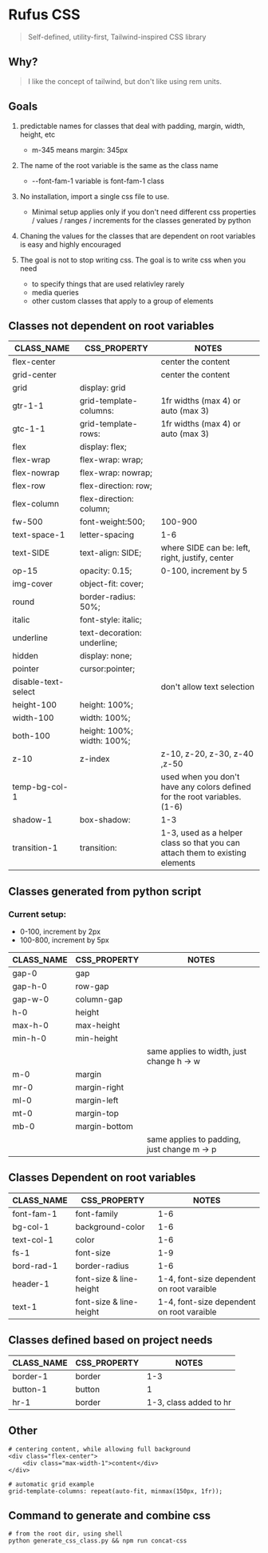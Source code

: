 # Rufus CSS

> Self-defined, utility-first, Tailwind-inspired CSS library

## Why?

> I like the concept of tailwind, but don't like using rem units.

## Goals

1. predictable names for classes that deal with padding, margin, width, height, etc
   - m-345 means margin: 345px
2. The name of the root variable is the same as the class name

   - --font-fam-1 variable is font-fam-1 class

3. No installation, import a single css file to use.
   - Minimal setup applies only if you don't need different css properties / values / ranges / increments for the classes generated by python
4. Chaning the values for the classes that are dependent on root variables is easy and highly encouraged
5. The goal is not to stop writing css. The goal is to write css when you need
   - to specify things that are used relativley rarely
   - media queries
   - other custom classes that apply to a group of elements

## Classes not dependent on root variables

| CLASS_NAME          | CSS_PROPERTY                | NOTES                                                                        |
| ------------------- | --------------------------- | ---------------------------------------------------------------------------- |
| flex-center         |                             | center the content                                                           |
| grid-center         |                             | center the content                                                           |
| grid                | display: grid               |                                                                              |
| gtr-1-1             | grid-template-columns:      | 1fr widths (max 4) or auto (max 3)                                           |
| gtc-1-1             | grid-template-rows:         | 1fr widths (max 4) or auto (max 3)                                           |
| flex                | display: flex;              |                                                                              |
| flex-wrap           | flex-wrap: wrap;            |                                                                              |
| flex-nowrap         | flex-wrap: nowrap;          |                                                                              |
| flex-row            | flex-direction: row;        |                                                                              |
| flex-column         | flex-direction: column;     |                                                                              |
| fw-500              | font-weight:500;            | 100-900                                                                      |
| text-space-1        | letter-spacing              | 1-6                                                                          |
| text-SIDE           | text-align: SIDE;           | where SIDE can be: left, right, justify, center                              |
| op-15               | opacity: 0.15;              | 0-100, increment by 5                                                        |
| img-cover           | object-fit: cover;          |                                                                              |
| round               | border-radius: 50%;         |                                                                              |
| italic              | font-style: italic;         |                                                                              |
| underline           | text-decoration: underline; |                                                                              |
| hidden              | display: none;              |                                                                              |
| pointer             | cursor:pointer;             |                                                                              |
| disable-text-select |                             | don't allow text selection                                                   |
| height-100          | height: 100%;               |                                                                              |
| width-100           | width: 100%;                |                                                                              |
| both-100            | height: 100%; width: 100%;  |                                                                              |
| z-10                | z-index                     | z-10, z-20, z-30, z-40 ,z-50                                                 |
| temp-bg-col-1       |                             | used when you don't have any colors defined for the root variables. (1-6)    |
| shadow-1            | box-shadow:                 | 1-3                                                                          |
| transition-1        | transition:                 | 1-3, used as a helper class so that you can attach them to existing elements |

## Classes generated from python script

### Current setup:

- 0-100, increment by 2px
- 100-800, increment by 5px

| CLASS_NAME | CSS_PROPERTY  | NOTES                                       |
| ---------- | ------------- | ------------------------------------------- |
| gap-0      | gap           |                                             |
| gap-h-0    | row-gap       |                                             |
| gap-w-0    | column-gap    |                                             |
| h-0        | height        |                                             |
| max-h-0    | max-height    |                                             |
| min-h-0    | min-height    |                                             |
|            |               | same applies to width, just change h -> w   |
| m-0        | margin        |                                             |
| mr-0       | margin-right  |                                             |
| ml-0       | margin-left   |                                             |
| mt-0       | margin-top    |                                             |
| mb-0       | margin-bottom |                                             |
|            |               | same applies to padding, just change m -> p |

## Classes Dependent on root variables

| CLASS_NAME | CSS_PROPERTY            | NOTES                                     |
| ---------- | ----------------------- | ----------------------------------------- |
| font-fam-1 | font-family             | 1-6                                       |
| bg-col-1   | background-color        | 1-6                                       |
| text-col-1 | color                   | 1-6                                       |
| fs-1       | font-size               | 1-9                                       |
| bord-rad-1 | border-radius           | 1-6                                       |
| header-1   | font-size & line-height | 1-4, font-size dependent on root varaible |
| text-1     | font-size & line-height | 1-4, font-size dependent on root varaible |

## Classes defined based on project needs

| CLASS_NAME | CSS_PROPERTY | NOTES                  |
| ---------- | ------------ | ---------------------- |
| border-1   | border       | 1-3                    |
| button-1   | button       | 1                      |
| hr-1       | border       | 1-3, class added to hr |

## Other

    # centering content, while allowing full background
    <div class="flex-center">
        <div class="max-width-1">content</div>
    </div>

    # automatic grid example
    grid-template-columns: repeat(auto-fit, minmax(150px, 1fr));

## Command to generate and combine css

    # from the root dir, using shell
    python generate_css_class.py && npm run concat-css
